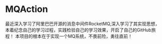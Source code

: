 # MQAction
   最近深入学习了阿里巴巴开源的消息中间件RocketMQ,深入学习了其实现思想，本着纪念自己的学习过程，实践检验自己的学习效果，开启了自己的GitHub旅程！
本项目的根本在于实现一个MQ系统，不畏前险，勇往直前！


